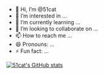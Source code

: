 - 👋 Hi, I’m @51cat
- 👀 I’m interested in ...
- 🌱 I’m currently learning ...
- 💞️ I’m looking to collaborate on ...
- 📫 How to reach me ...
- 😄 Pronouns: ...
- ⚡ Fun fact: ...
  
[![51cat's GitHub stats](https://github-readme-stats.vercel.app/api?username=51cat)](https://github.com/anuraghazra/github-readme-stats)
<!---
51cat/51cat is a ✨ special ✨ repository because its `README.md` (this file) appears on your GitHub profile.
You can click the Preview link to take a look at your changes.
--->
